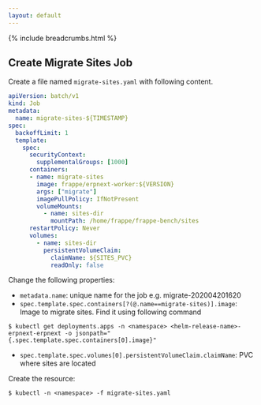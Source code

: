 ```yaml
---
layout: default
---
```


{% include breadcrumbs.html %}

## Create Migrate Sites Job

Create a file named `migrate-sites.yaml` with following content.

```yaml
apiVersion: batch/v1
kind: Job
metadata:
  name: migrate-sites-${TIMESTAMP}
spec:
  backoffLimit: 1
  template:
    spec:
      securityContext:
        supplementalGroups: [1000]
      containers:
      - name: migrate-sites
        image: frappe/erpnext-worker:${VERSION}
        args: ["migrate"]
        imagePullPolicy: IfNotPresent
        volumeMounts:
          - name: sites-dir
            mountPath: /home/frappe/frappe-bench/sites
      restartPolicy: Never
      volumes:
        - name: sites-dir
          persistentVolumeClaim:
            claimName: ${SITES_PVC}
            readOnly: false
```

Change the following properties:

- `metadata.name`: unique name for the job e.g. migrate-202004201620
- `spec.template.spec.containers[?(@.name==migrate-sites)].image`: Image to migrate sites. Find it using following command
```console
$ kubectl get deployments.apps -n <namespace> <helm-release-name>-erpnext-erpnext -o jsonpath="{.spec.template.spec.containers[0].image}"
```
- `spec.template.spec.volumes[0].persistentVolumeClaim.claimName`: PVC where sites are located


Create the resource:

```console
$ kubectl -n <namespace> -f migrate-sites.yaml
```
